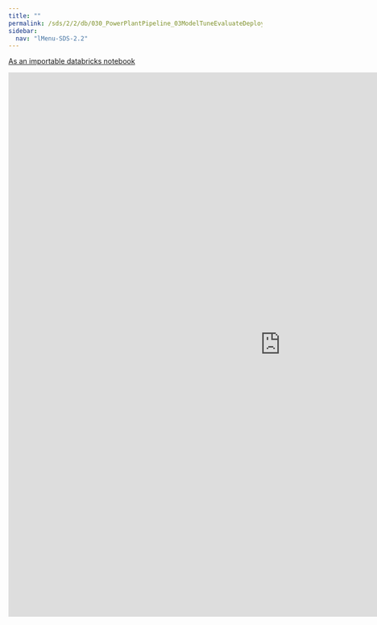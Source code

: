 ```yaml
---
title: ""
permalink: /sds/2/2/db/030_PowerPlantPipeline_03ModelTuneEvaluateDeploy/
sidebar:
  nav: "lMenu-SDS-2.2"
---
```


[As an importable databricks notebook](https://lamastex.github.io/scalable-data-science/sds/2/2/db/030_PowerPlantPipeline_03ModelTuneEvaluateDeploy.html)

<iframe src="https://lamastex.github.io/scalable-data-science/sds/2/2/db/030_PowerPlantPipeline_03ModelTuneEvaluateDeploy" width="1080" height="1080" frameborder="0"></iframe>

